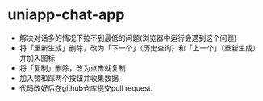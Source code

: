 # uniapp-chat-app

- 解决对话多的情况下拉不到最低的问题(浏览器中运行会遇到这个问题)
- 将「重新生成」删除，改为「下一个」（历史查询）和「上一个」（重新生成）并加入图标
- 将「复制」删除，改为点击就复制
- 加入赞和踩两个按钮并收集数据
- 代码改好后在github仓库提交pull request.
